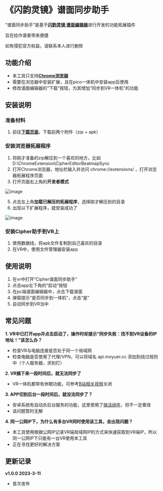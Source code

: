 # 《闪韵灵镜》谱面同步助手
“谱面同步助手”是基于[**闪韵灵镜 谱面编辑器**](https://cipher-editor-cn.picovr.com/)进行开发的功能拓展插件

旨在给作谱者带来便捷

如有侵犯官方权益，请联系本人进行删除

## 功能介绍
 - 本工具只支持[**Chrome浏览器**](https://www.google.com/chrome/)
 - 需要在浏览器中安装扩展，且在pico一体机中安装app后使用
 - 修改谱面编辑器的“下载”按钮，为其增加“同步到VR一体机”的功能

## 安装说明
### 准备材料
1. 前往[**下载页面**](https://github.com/CMoyuer/CipherBeatmapSync/releases/latest)，下载前两个附件（zip + apk）

### 安装浏览器拓展程序
1. 将刚才准备的zip解压到一个喜欢的地方，比如 D:\ChromeExtension\CipherEditorBeatmapSync
2. 打开Chrome浏览器，地址栏输入并访问 chrome://extensions/ ，打开浏览器拓展程序页面
3. 打开页面右上角的**开发者模式**

![image](https://user-images.githubusercontent.com/51113234/224472244-3cdabf2d-32dc-418b-a4e4-304dbe3359f5.png)

5. 点击左上角**加载已解压的拓展程序**，选择刚才解压到的目录
6. 出现以下扩展程序，就安装成功了

![image](https://user-images.githubusercontent.com/51113234/224472430-11f274ce-bdbb-4e3f-9afb-a9236f55db31.png)

### 安装Cipher助手到VR上
1. 使用数据线，将apk文件复制到自己喜欢的目录
2. 在VR中，使用文件管理器安装app

## 使用说明
1. 在vr中打开“Cipher谱面同步助手”
2. 点击app左下角的“启动”按钮
3. 在pc端谱面编辑器中，点击下载谱面
4. 弹窗提示“是否同步到一体机”，点击“是”
5. 自动同步到VR当中

## 常见问题
**1. VR中已打开app并点击启动了，操作时却提示“同步失败：找不到VR设备的IP地址！”该怎么办？**
 - 检查VR与电脑连接是否处于同一个局域网
 - 检查电脑是否使用了代理/VPN，可以将域名 api.moyuer.cc 添加到绕过规则中（个人服务器，求别打）
 
**2. VR摘下来一段时间后，就无法同步了**
 - VR一体机都带有休眠功能，可参考[B站相关视频](https://search.bilibili.com/all?keyword=pico4%20%E4%BC%91%E7%9C%A0)关闭

**3. APP切到后台一段时间后，就没法同步了？**
 - 安卓系统有自动杀后台服务的功能，这里使用了[保活组件](https://github.com/fanqieVip/keeplive)，但不一定奏效
 - 该问题暂时无解

**4. 同一公网IP下，为什么有多台VR同时使用该工具，会出现问题？**
 - 本工具使用根据公网IP记录VR端局域网IP的方式来快速获取到VR端IP，所以同一公网IP下只能有一台VR使用本工具
 - 正在寻找更好的解决方案

## 更新记录

**v1.0.0 2023-3-11**
 - 首次发布
